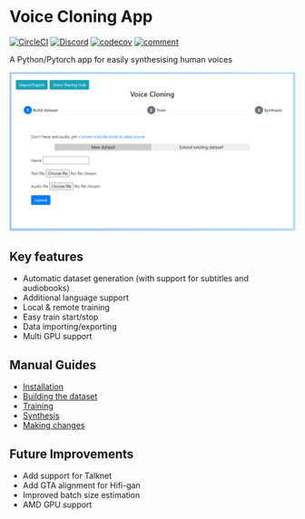 # Voice Cloning App
[![CircleCI](https://circleci.com/gh/BenAAndrew/Voice-Cloning-App.svg?style=svg)](https://circleci.com/gh/BenAAndrew/Voice-Cloning-App)
[![Discord](https://img.shields.io/discord/833666557954883614.svg?style=flat-square)](https://discord.gg/wQd7zKCWxT)
[![codecov](https://codecov.io/gh/BenAAndrew/Voice-Cloning-App/branch/main/graph/badge.svg?token=WC0LLZO3Z5)](https://codecov.io/gh/BenAAndrew/Voice-Cloning-App)
[![comment](https://img.shields.io/badge/code%20style-black-000000.svg)](https://github.com/psf/black)

A Python/Pytorch app for easily synthesising human voices

![Preview](preview.png "Preview")




## Key features
- Automatic dataset generation (with support for subtitles and audiobooks)
- Additional language support
- Local & remote training
- Easy train start/stop
- Data importing/exporting
- Multi GPU support

## Manual Guides
- [Installation](install.md)
- [Building the dataset](dataset/dataset.md)
- [Training](training/training.md)
- [Synthesis](synthesis/synthesis.md)
- [Making changes](maintenance.md)

## Future Improvements
- Add support for Talknet
- Add GTA alignment for Hifi-gan
- Improved batch size estimation
- AMD GPU support



